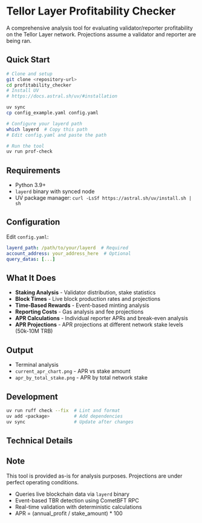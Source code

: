 # Tellor Layer Profitability Checker

A comprehensive analysis tool for evaluating validator/reporter profitability on the Tellor Layer network. Projections assume a validator and reporter are being ran.

## Quick Start

```bash
# Clone and setup
git clone <repository-url>
cd profitability_checker
# Install UV
# https://docs.astral.sh/uv/#installation

uv sync
cp config_example.yaml config.yaml

# Configure your layerd path
which layerd  # Copy this path
# Edit config.yaml and paste the path

# Run the tool
uv run prof-check
```

## Requirements

- Python 3.9+
- `layerd` binary with synced node
- UV package manager: `curl -LsSf https://astral.sh/uv/install.sh | sh`

## Configuration

Edit `config.yaml`:
```yaml
layerd_path: /path/to/your/layerd  # Required
account_address: your_address_here  # Optional
query_datas: [...]
```

## What It Does

- **Staking Analysis** - Validator distribution, stake statistics
- **Block Times** - Live block production rates and projections  
- **Time-Based Rewards** - Event-based minting analysis 
- **Reporting Costs** - Gas analysis and fee projections
- **APR Calculations** - Individual reporter APRs and break-even analysis
- **APR Projections** - APR projections at different network stake levels (50k-10M TRB)

## Output

- Terminal analysis 
- `current_apr_chart.png` - APR vs stake amount
- `apr_by_total_stake.png` - APR by total network stake




## Development

```bash
uv run ruff check --fix  # Lint and format
uv add <package>         # Add dependencies
uv sync                  # Update after changes
```

## Technical Details

## Note

This tool is provided as-is for analysis purposes. Projections are under perfect operating conditions.

- Queries live blockchain data via `layerd` binary
- Event-based TBR detection using CometBFT RPC
- Real-time validation with deterministic calculations
- APR = (annual_profit / stake_amount) * 100